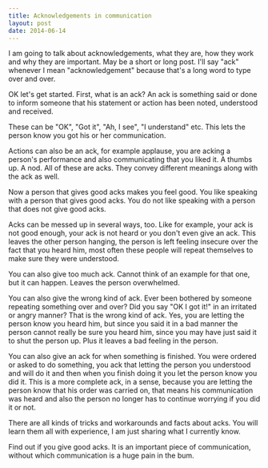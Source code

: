 ```yaml
---
title: Acknowledgements in communication
layout: post
date: 2014-06-14
---
```


I am going to talk about acknowledgements, what they are, how they work and why
they are important.  May be a short or long post.  I'll say "ack" whenever
I mean "acknowledgement" because that's a long word to type over and over.

OK let's get started.  First, what is an ack? An ack is something said or done
to inform someone that his statement or action has been noted, understood and
received.

These can be "OK", "Got it", "Ah, I see", "I understand" etc. This lets the
person know you got his or her communication.

Actions can also be an ack, for example applause, you are acking a person's
performance and also communicating that you liked it.  A thumbs up.  A nod.  All
of these are acks.  They convey different meanings along with the ack as well.

Now a person that gives good acks makes you feel good.  You like speaking with
a person that gives good acks.  You do not like speaking with a person that does
not give good acks.

Acks can be messed up in several ways, too.  Like for example, your ack is not
good enough, your ack is not heard or you don't even give an ack.  This leaves
the other person hanging, the person is left feeling insecure over the fact that
you heard him, most often these people will repeat themselves to make sure they
were understood.

You can also give too much ack.  Cannot think of an example for that one, but it
can happen.  Leaves the person overwhelmed.

You can also give the wrong kind of ack.  Ever been bothered by someone
repeating something over and over?  Did you say "OK I got it!" in an irritated
or angry manner?  That is the wrong kind of ack.  Yes, you are letting the
person know you heard him, but since you said it in a bad manner the person
cannot really be sure you heard him, since you may have just said it to shut the
person up.  Plus it leaves a bad feeling in the person.

You can also give an ack for when something is finished.  You were ordered or
asked to do something, you ack that letting the person you understood and will
do it and then when you finish doing it you let the person know you did it.
This is a more complete ack, in a sense, because you are letting the person know
that his order was carried on, that means his communication was heard and also
the person no longer has to continue worrying if you did it or not.

There are all kinds of tricks and workarounds and facts about acks.  You will
learn them all with experience, I am just sharing what I currently know.

Find out if you give good acks.  It is an important piece of communication,
without which communication is a huge pain in the bum.
